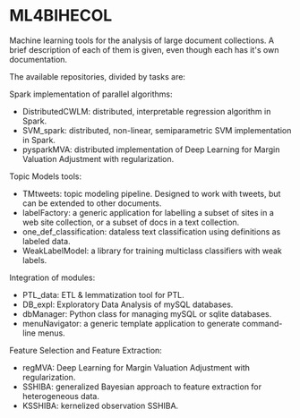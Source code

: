 # ML4BIHECOL

Machine learning tools for the analysis of large document collections. A brief description of each of them is given, even though each has it's own documentation.

The available repositories, divided by tasks are:

Spark implementation of parallel algorithms:
- DistributedCWLM: distributed, interpretable regression algorithm in Spark.
- SVM_spark: distributed, non-linear, semiparametric SVM implementation in Spark.
- pysparkMVA: distributed implementation of Deep Learning for Margin Valuation Adjustment with regularization.

Topic Models tools:
- TMtweets: topic modeling pipeline. Designed to work with tweets, but can be extended to other documents.
- labelFactory: a generic application for labelling a subset of sites in a web site collection, or a subset of docs in a text collection.
- one_def_classification: dataless text classification using definitions as labeled data.
- WeakLabelModel: a library for training multiclass classifiers with weak labels.

Integration of modules:
- PTL_data: ETL & lemmatization tool for PTL.
- DB_expl: Exploratory Data Analysis of mySQL databases.
- dbManager: Python class for managing mySQL or sqlite databases.
- menuNavigator: a generic template application to generate command-line menus.

Feature Selection and Feature Extraction: 
- regMVA: Deep Learning for Margin Valuation Adjustment with regularization.
- SSHIBA: generalized Bayesian approach to feature extraction for heterogeneous data.
- KSSHIBA: kernelized observation SSHIBA.
